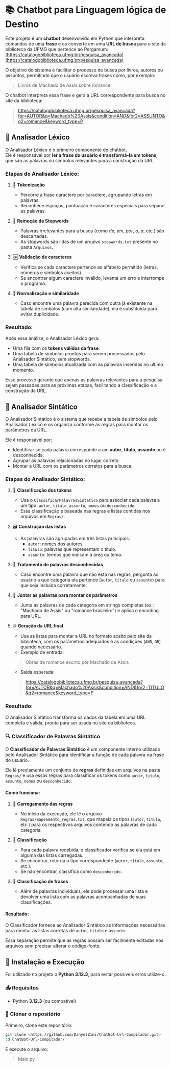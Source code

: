 # 📚 Chatbot para Linguagem lógica de Destino

Este projeto é um **chatbot** desenvolvido em Python que interpreta comandos de uma **frase** e os converte em uma **URL de busca** para o site da biblioteca da UFMG que pertence ao Pergamum:  
[https://catalogobiblioteca.ufmg.br/pesquisa_avancada](https://catalogobiblioteca.ufmg.br/pesquisa_avancada)

O objetivo do sistema é facilitar o processo de busca por livros, autores ou assuntos, permitindo que o usuário escreva frases como, por exemplo:

> Livros de Machado de Assis sobre romance

O chatbot interpreta essa frase e gera a URL correspondente para busca no site da biblioteca:

> https://catalogobiblioteca.ufmg.br/pesquisa_avancada?for=AUTOR&q=Machado%20Assis&condition=AND&for2=ASSUNTO&q2=romance&keyword_type=P

## 🔎 Analisador Léxico

O Analisador Léxico é o primeiro componente do chatbot.  
Ele é responsável por **ler a frase do usuário e transformá-la em tokens**, que são as palavras ou símbolos relevantes para a construção da URL.  

### Etapas do Analisador Léxico:
1. 📜 **Tokenização**  
   - Percorre a frase caractere por caractere, agrupando letras em palavras.
   - Reconhece espaços, pontuação e caracteres especiais para separar as palavras.

2. 🚫 **Remoção de Stopwords**  
   - Palavras irrelevantes para a busca (como *de*, *em*, *por*, *o*, *a*, etc.) são descartadas.
   - As stopwords são lidas de um arquivo `stopwords.txt` presente no pasta `Arquivos`.

3. 🆗 **Validação de caracteres**
   - Verifica se cada caractere pertence ao alfabeto permitido (letras, números e símbolos aceitos).
   - Se encontrar algum caractere inválido, levanta um erro e interrompe o programa.

4. 🔄 **Normalização e similaridade**
   - Caso encontre uma palavra parecida com outra já existente na tabela de símbolos (com alta similaridade), ela é substituída para evitar duplicidade.

### Resultado:
Após essa análise, o Analisador Léxico gera:
- Uma fila com os **tokens válidos da frase**.
- Uma tabela de simbolos prontos para serem processados pelo Analisador Sintático, sem stopwords.
- Uma tabela de símbolos atualizada com as palavras inseridas no ultimo momento.

Esse processo garante que apenas as palavras relevantes para a pesquisa sejam passadas para as próximas etapas, facilitando a classificação e a construção da URL.

## 🧩 Analisador Sintático

O Analisador Sintático é o sistema que recebe a tabela de simbolos pelo Analisador Léxico e os organiza conforme as regras para montar os parâmetros da URL.

Ele é responsável por:
- Identificar se cada palavra corresponde a um **autor**, **título**, **assunto** ou é desconhecida.
- Agrupar as palavras relacionadas no lugar correto.
- Montar a URL com os parâmetros corretos para a busca.

### Etapas do Analisador Sintático:
1. 🔗 **Classificação dos tokens**
   - Usa o `ClassificarPalavrasSintatico` para associar cada palavra a um tipo: `autor`, `titulo`, `assunto`, `nomes` ou `desconhecido`.
   - Essa classificação é baseada nas regras e listas contidas nos arquivos em `Regras/`.

2. 🗃️ **Construção das listas**
   - As palavras são agrupadas em três listas principais:
     - `autor`: nomes dos autores.
     - `titulo`: palavras que representam o título.
     - `assunto`: termos que indicam a área ou tema.

3. 🔄 **Tratamento de palavras desconhecidas**
   - Caso encontre uma palavra que não está nas regras, pergunta ao usuário a que categoria ela pertence (`autor`, `titulo` ou `assunto`) para que seja incluída corretamente.

4. 🔗 **Juntar as palavras para montar os parâmetros**
   - Junta as palavras de cada categoria em strings completas (ex.: "Machado de Assis" ou "romance brasileiro") e aplica o encoding para URL.

5. 🌐 **Geração da URL final**
   - Usa as listas para montar a URL no formato aceito pelo site da biblioteca, com os parâmetros adequados e as condições (`AND`, `OR`) quando necessário.
   - Exemplo de entrada:

   > Obras de romance escrito por Machado de Assis

   - Saida esperada:
    
    > https://catalogobiblioteca.ufmg.br/pesquisa_avancada?for=AUTOR&q=Machado%20Assis&condition=AND&for2=TITULO&q2=romance&keyword_type=P
    

### Resultado:
O Analisador Sintático transforma os dados da tabela em uma URL completa e válida, pronta para ser usada no site da biblioteca.

### 🔍 Classificador de Palavras Sintático

O **Classificador de Palavras Sintático** é um componente interno utilizado pelo Analisador Sintático para identificar a função de cada palavra na frase do usuário.

Ele lê previamente um conjunto de **regras** definidas em arquivos na pasta `Regras/` e usa essas regras para classificar os tokens como `autor`, `titulo`, `assunto`, `nomes` ou `desconhecido`.

#### Como funciona:
1. 📂 **Carregamento das regras**
   - No início da execução, ele lê o arquivo `Regras/mapeamento_regras.txt`, que mapeia os tipos (`autor`, `titulo`, etc.) para os respectivos arquivos contendo as palavras de cada categoria.

2. 🔗 **Classificação**
   - Para cada palavra recebida, o classificador verifica se ela está em alguma das listas carregadas.
   - Se encontrar, retorna o tipo correspondente (`autor`, `titulo`, `assunto`, etc.).
   - Se não encontrar, classifica como `desconhecido`.

3. 📝 **Classificação de frases**
   - Além de palavras individuais, ele pode processar uma lista e devolver uma lista com as palavras acompanhadas de suas classificações.

#### Resultado:
O Classificador fornece ao Analisador Sintático as informações necessárias para montar as listas corretas de `autor`, `titulo` e `assunto`.

Essa separação permite que as regras possam ser facilmente editadas nos arquivos sem precisar alterar o código-fonte.

## 🚀 Instalação e Execução

Foi utilizado no projeto o **Python 3.12.3**, para evitar possiveis erros utilize-o.

### 📥 Requisitos
- Python **3.12.3** (ou compatível)

### 📂 Clonar o repositório
Primeiro, clone este repositório:
```bash
git clone <https://github.com/DanyelZini/ChatBot-Url-Compilador.git>
cd ChatBot-Url-Compilador/
```

E execute o arquivo:
>Main.py



